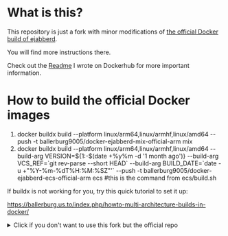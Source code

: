 What is this?
=============

This repository is just a fork with minor modifications of [the official Docker build of ejabberd](https://github.com/processone/docker-ejabberd).

You will find more instructions there.

Check out the [Readme](https://hub.docker.com/repository/docker/ballerburg9005/docker-ejabberd-ecs-official-arm) I wrote on Dockerhub for more important information.

How to build the official Docker images
=======================================

1. docker buildx build --platform linux/arm64,linux/armhf,linux/amd64 --push -t ballerburg9005/docker-ejabberd-mix-official-arm mix
2. docker buildx build --platform linux/arm64,linux/armhf,linux/amd64 --build-arg VERSION=${1:-$(date +%y%m -d '1 month ago')} --build-arg VCS_REF=\`git rev-parse --short HEAD\` --build-arg BUILD_DATE=\`date -u +"%Y-%m-%dT%H:%M:%SZ"'\` --push -t ballerburg9005/docker-ejabberd-ecs-official-arm ecs #this is the command from ecs/build.sh


If buildx is not working for you, try this quick tutorial to set it up:

https://ballerburg.us.to/index.php/howto-multi-architecture-builds-in-docker/


<details>
  <summary>Click if you don't want to use this fork but the official repo</summary>
  
.
  
In order to build ejabberd with ARM included, you simply have to adapt the three corresponding lines in build.sh and the Dockerfile inside the ecs folder like suggested:

1. FROM ballerburg9005/docker-ejabberd-mix-official-arm as builder
2. current=$(date +%y.07) # I had to use the previous month "07" in the version string, because there was not a git branch yet for this month
3. docker buildx build --platform linux/arm64,linux/armhf 

First build the mix image using buildx like suggested in #3, and then the ecs image via ./build.sh
	
If you want the captcha, you have to add the packages suggested in the Readme to the list of packages in the ecs image at the end (not mix!).

Also you can add those extra modules. Add this right before setup runtime environment:

```
# docker buildx "containers" have no network isolation (even with --isolation=true)
# so we need to check if the ports are blocked by another instance and sleep until they are open again

RUN bash -c 'while(true); do if netstat -putlan | grep 5222; then sleep $((1 + $RANDOM % 60)); else break; fi; done \
		&& bin/ejabberdctl start \
		&& sleep 30 \
		&& bin/ejabberdctl modules_update_specs \
		&& bin/ejabberdctl module_install mod_default_rooms \
		&& bin/ejabberdctl module_install mod_default_contacts \
		&& bin/ejabberdctl stop \
		&& killall epmd'
```

Lastly, there is a minor bug in the registration captcha-ng.sh file. You have to change two lines. See this PR I made: https://github.com/processone/ejabberd/pull/3660 . Even if you don't fix it, it will still work most of the time.

</details>
